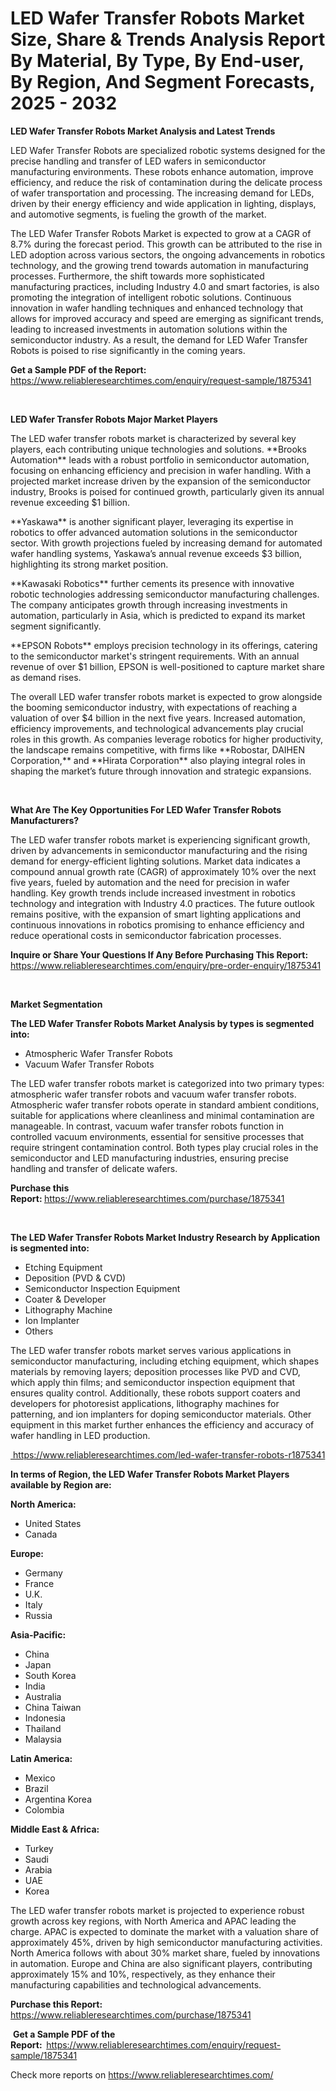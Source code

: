 <p><h1>LED Wafer Transfer Robots Market Size, Share & Trends Analysis Report By Material, By Type, By End-user, By Region, And Segment Forecasts, 2025 - 2032</h1></p><p><strong>LED Wafer Transfer Robots Market Analysis and Latest Trends</strong></p>
<p><p>LED Wafer Transfer Robots are specialized robotic systems designed for the precise handling and transfer of LED wafers in semiconductor manufacturing environments. These robots enhance automation, improve efficiency, and reduce the risk of contamination during the delicate process of wafer transportation and processing. The increasing demand for LEDs, driven by their energy efficiency and wide application in lighting, displays, and automotive segments, is fueling the growth of the market.</p><p>The LED Wafer Transfer Robots Market is expected to grow at a CAGR of 8.7% during the forecast period. This growth can be attributed to the rise in LED adoption across various sectors, the ongoing advancements in robotics technology, and the growing trend towards automation in manufacturing processes. Furthermore, the shift towards more sophisticated manufacturing practices, including Industry 4.0 and smart factories, is also promoting the integration of intelligent robotic solutions. Continuous innovation in wafer handling techniques and enhanced technology that allows for improved accuracy and speed are emerging as significant trends, leading to increased investments in automation solutions within the semiconductor industry. As a result, the demand for LED Wafer Transfer Robots is poised to rise significantly in the coming years.</p></p>
<p><strong>Get a Sample PDF of the Report:&nbsp;</strong> <a href="https://www.reliableresearchtimes.com/enquiry/request-sample/1875341?utm_campaign=2186&utm_medium=2&utm_source=Github&utm_content=ia&utm_term=07042025&utm_id=led-wafer-transfer-robots">https://www.reliableresearchtimes.com/enquiry/request-sample/1875341</a></p>
<p>&nbsp;</p>
<p><strong>LED Wafer Transfer Robots Major Market Players</strong></p>
<p><p>The LED wafer transfer robots market is characterized by several key players, each contributing unique technologies and solutions. **Brooks Automation** leads with a robust portfolio in semiconductor automation, focusing on enhancing efficiency and precision in wafer handling. With a projected market increase driven by the expansion of the semiconductor industry, Brooks is poised for continued growth, particularly given its annual revenue exceeding $1 billion.</p><p>**Yaskawa** is another significant player, leveraging its expertise in robotics to offer advanced automation solutions in the semiconductor sector. With growth projections fueled by increasing demand for automated wafer handling systems, Yaskawa’s annual revenue exceeds $3 billion, highlighting its strong market position.</p><p>**Kawasaki Robotics** further cements its presence with innovative robotic technologies addressing semiconductor manufacturing challenges. The company anticipates growth through increasing investments in automation, particularly in Asia, which is predicted to expand its market segment significantly.</p><p>**EPSON Robots** employs precision technology in its offerings, catering to the semiconductor market's stringent requirements. With an annual revenue of over $1 billion, EPSON is well-positioned to capture market share as demand rises.</p><p>The overall LED wafer transfer robots market is expected to grow alongside the booming semiconductor industry, with expectations of reaching a valuation of over $4 billion in the next five years. Increased automation, efficiency improvements, and technological advancements play crucial roles in this growth. As companies leverage robotics for higher productivity, the landscape remains competitive, with firms like **Robostar, DAIHEN Corporation,** and **Hirata Corporation** also playing integral roles in shaping the market’s future through innovation and strategic expansions.</p></p>
<p>&nbsp;</p>
<p><strong>What Are The Key Opportunities For LED Wafer Transfer Robots Manufacturers?</strong></p>
<p><p>The LED wafer transfer robots market is experiencing significant growth, driven by advancements in semiconductor manufacturing and the rising demand for energy-efficient lighting solutions. Market data indicates a compound annual growth rate (CAGR) of approximately 10% over the next five years, fueled by automation and the need for precision in wafer handling. Key growth trends include increased investment in robotics technology and integration with Industry 4.0 practices. The future outlook remains positive, with the expansion of smart lighting applications and continuous innovations in robotics promising to enhance efficiency and reduce operational costs in semiconductor fabrication processes.</p></p>
<p><strong>Inquire or Share Your Questions If Any Before Purchasing This Report:</strong> <a href="https://www.reliableresearchtimes.com/enquiry/pre-order-enquiry/1875341?utm_campaign=2186&utm_medium=2&utm_source=Github&utm_content=ia&utm_term=07042025&utm_id=led-wafer-transfer-robots">https://www.reliableresearchtimes.com/enquiry/pre-order-enquiry/1875341</a></p>
<p>&nbsp;</p>
<p><strong>Market Segmentation</strong></p>
<p><strong>The LED Wafer Transfer Robots Market Analysis by types is segmented into:</strong></p>
<p><ul><li>Atmospheric Wafer Transfer Robots</li><li>Vacuum Wafer Transfer Robots</li></ul></p>
<p><p>The LED wafer transfer robots market is categorized into two primary types: atmospheric wafer transfer robots and vacuum wafer transfer robots. Atmospheric wafer transfer robots operate in standard ambient conditions, suitable for applications where cleanliness and minimal contamination are manageable. In contrast, vacuum wafer transfer robots function in controlled vacuum environments, essential for sensitive processes that require stringent contamination control. Both types play crucial roles in the semiconductor and LED manufacturing industries, ensuring precise handling and transfer of delicate wafers.</p></p>
<p><strong>Purchase this Report:&nbsp;</strong><a href="https://www.reliableresearchtimes.com/purchase/1875341?utm_campaign=2186&utm_medium=2&utm_source=Github&utm_content=ia&utm_term=07042025&utm_id=led-wafer-transfer-robots">https://www.reliableresearchtimes.com/purchase/1875341</a></p>
<p>&nbsp;</p>
<p><strong>The LED Wafer Transfer Robots Market Industry Research by Application is segmented into:</strong></p>
<p><ul><li>Etching Equipment</li><li>Deposition (PVD & CVD)</li><li>Semiconductor Inspection Equipment</li><li>Coater & Developer</li><li>Lithography Machine</li><li>Ion Implanter</li><li>Others</li></ul></p>
<p><p>The LED wafer transfer robots market serves various applications in semiconductor manufacturing, including etching equipment, which shapes materials by removing layers; deposition processes like PVD and CVD, which apply thin films; and semiconductor inspection equipment that ensures quality control. Additionally, these robots support coaters and developers for photoresist applications, lithography machines for patterning, and ion implanters for doping semiconductor materials. Other equipment in this market further enhances the efficiency and accuracy of wafer handling in LED production.</p></p>
<p><a href="https://www.reliableresearchtimes.com/led-wafer-transfer-robots-r1875341?utm_campaign=2186&utm_medium=2&utm_source=Github&utm_content=ia&utm_term=07042025&utm_id=led-wafer-transfer-robots">&nbsp;https://www.reliableresearchtimes.com/led-wafer-transfer-robots-r1875341</a></p>
<p><strong>In terms of Region, the LED Wafer Transfer Robots Market Players available by Region are:</strong></p>
<p>
    <p> <strong> North America: </strong>
        <ul>
            <li>United States</li>
            <li>Canada</li>
        </ul>
        </p> 
    <p> <strong> Europe: </strong>
        <ul>
            <li>Germany</li>
            <li>France</li>
            <li>U.K.</li>
            <li>Italy</li>
            <li>Russia</li>
        </ul>
        </p> 
    <p> <strong> Asia-Pacific: </strong>
        <ul>
            <li>China</li>
            <li>Japan</li>
            <li>South Korea</li>
            <li>India</li>
            <li>Australia</li>
            <li>China Taiwan</li>
            <li>Indonesia</li>
            <li>Thailand</li>
            <li>Malaysia</li>
        </ul>
        </p> 
    <p> <strong> Latin America: </strong>
        <ul>
            <li>Mexico</li>
            <li>Brazil</li>
            <li>Argentina Korea</li>
            <li>Colombia</li>
        </ul>
        </p> 
    <p> <strong> Middle East & Africa: </strong>
        <ul>
            <li>Turkey</li>
            <li>Saudi</li>
            <li>Arabia</li>
            <li>UAE</li>
            <li>Korea</li>
        </ul>
    </p>
    </p>
<p><p>The LED wafer transfer robots market is projected to experience robust growth across key regions, with North America and APAC leading the charge. APAC is expected to dominate the market with a valuation share of approximately 45%, driven by high semiconductor manufacturing activities. North America follows with about 30% market share, fueled by innovations in automation. Europe and China are also significant players, contributing approximately 15% and 10%, respectively, as they enhance their manufacturing capabilities and technological advancements.</p></p>
<p><strong>Purchase this Report: </strong><a href="https://www.reliableresearchtimes.com/purchase/1875341?utm_campaign=2186&utm_medium=2&utm_source=Github&utm_content=ia&utm_term=07042025&utm_id=led-wafer-transfer-robots">https://www.reliableresearchtimes.com/purchase/1875341</a></p>
<p>&nbsp;<strong>Get a Sample PDF of the Report:&nbsp;&nbsp;</strong><a href="https://www.reliableresearchtimes.com/enquiry/request-sample/1875341?utm_campaign=2186&utm_medium=2&utm_source=Github&utm_content=ia&utm_term=07042025&utm_id=led-wafer-transfer-robots">https://www.reliableresearchtimes.com/enquiry/request-sample/1875341</a></p>
<p><strong></strong></p>
<p>Check more reports on <a href="https://www.reliableresearchtimes.com/?utm_campaign=2186&utm_medium=2&utm_source=Github&utm_content=ia&utm_term=07042025&utm_id=led-wafer-transfer-robots">https://www.reliableresearchtimes.com/</a></p>